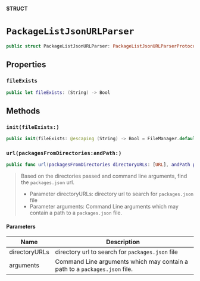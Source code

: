 **STRUCT**

# `PackageListJsonURLParser`

```swift
public struct PackageListJsonURLParser: PackageListJsonURLParserProtocol
```

## Properties
### `fileExists`

```swift
public let fileExists: (String) -> Bool
```

## Methods
### `init(fileExists:)`

```swift
public init(fileExists: @escaping (String) -> Bool = FileManager.default.fileExists)
```

### `url(packagesFromDirectories:andPath:)`

```swift
public func url(packagesFromDirectories directoryURLs: [URL], andPath path: String?) -> URL?
```

> Based on the directories passed and command line arguments, find the `packages.json` url.
> - Parameter directoryURLs: directory url to search for `packages.json` file
> - Parameter arguments: Command Line arguments which may contain a path to a `packages.json` file.

#### Parameters

| Name | Description |
| ---- | ----------- |
| directoryURLs | directory url to search for `packages.json` file |
| arguments | Command Line arguments which may contain a path to a `packages.json` file. |